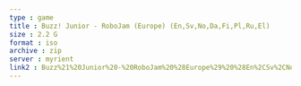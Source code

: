 ```yaml
---
type : game
title : Buzz! Junior - RoboJam (Europe) (En,Sv,No,Da,Fi,Pl,Ru,El)
size : 2.2 G
format : iso
archive : zip
server : myrient
link2 : Buzz%21%20Junior%20-%20RoboJam%20%28Europe%29%20%28En%2CSv%2CNo%2CDa%2CFi%2CPl%2CRu%2CEl%29
---
```

